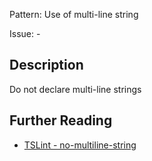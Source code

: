Pattern: Use of multi-line string

Issue: -

## Description

Do not declare multi-line strings

## Further Reading

* [TSLint - no-multiline-string](https://github.com/microsoft/tslint-microsoft-contrib/blob/master/README.md#supported-rules)